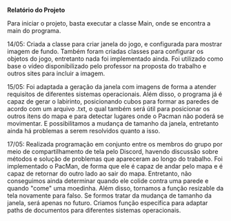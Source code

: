 **Relatório do Projeto**

Para iniciar o projeto, basta executar a classe Main, onde se encontra a main do programa.

14/05: Criada a classe para criar janela do jogo, e configurada para mostrar imagem de fundo. Também foram criadas classes para configurar os objetos do jogo, entretanto nada foi implementado ainda. Foi utilizado como base o vídeo disponibilizado pelo professor na proposta do trabalho e outros sites para incluir a imagem.

15/05: Foi adaptada a geração da janela com imagens de forma a atender requisitos de diferentes sistemas operacionais. Além disso, o programa já é capaz de gerar o labirinto, posicionando cubos para formar as paredes de acordo com um arquivo .txt, o qual também será útil para posicionar os outros itens do mapa e para detectar lugares onde o Pacman não poderá se movimentar. E possibilitamos a mudança de tamanho da janela, entretanto ainda há problemas a serem resolvidos quanto a isso.

17/05: Realizada programação em conjunto entre os membros do grupo por meio de compartilhamento de tela pelo Discord, havendo discussão sobre métodos e solução de problemas que apareceram ao longo do trabalho. Foi implementado o PacMan, de forma que ele é capaz de andar pelo mapa e é capaz de retornar do outro lado ao sair do mapa. Entretanto, não conseguimos ainda determinar quando ele colide contra uma parede e quando "come" uma moedinha. Além disso, tornamos a função resizable da tela novamente para falso. Se formos tratar da mudança de tamanho da janela, será apenas no futuro. Criamos função específica para adaptar paths de documentos para diferentes sistemas operacionais.
